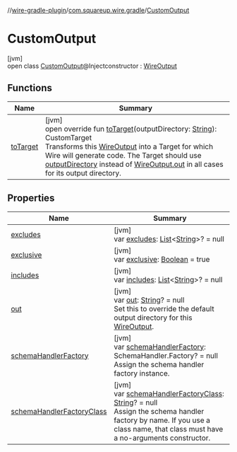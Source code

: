//[wire-gradle-plugin](../../../index.md)/[com.squareup.wire.gradle](../index.md)/[CustomOutput](index.md)

# CustomOutput

[jvm]\
open class [CustomOutput](index.md)@Injectconstructor : [WireOutput](../-wire-output/index.md)

## Functions

| Name | Summary |
|---|---|
| [toTarget](to-target.md) | [jvm]<br>open override fun [toTarget](to-target.md)(outputDirectory: [String](https://kotlinlang.org/api/latest/jvm/stdlib/kotlin/-string/index.html)): CustomTarget<br>Transforms this [WireOutput](../-wire-output/index.md) into a Target for which Wire will generate code. The Target should use [outputDirectory](to-target.md) instead of [WireOutput.out](../-wire-output/--out--.md) in all cases for its output directory. |

## Properties

| Name | Summary |
|---|---|
| [excludes](excludes.md) | [jvm]<br>var [excludes](excludes.md): [List](https://kotlinlang.org/api/latest/jvm/stdlib/kotlin.collections/-list/index.html)&lt;[String](https://kotlinlang.org/api/latest/jvm/stdlib/kotlin/-string/index.html)&gt;? = null |
| [exclusive](exclusive.md) | [jvm]<br>var [exclusive](exclusive.md): [Boolean](https://kotlinlang.org/api/latest/jvm/stdlib/kotlin/-boolean/index.html) = true |
| [includes](includes.md) | [jvm]<br>var [includes](includes.md): [List](https://kotlinlang.org/api/latest/jvm/stdlib/kotlin.collections/-list/index.html)&lt;[String](https://kotlinlang.org/api/latest/jvm/stdlib/kotlin/-string/index.html)&gt;? = null |
| [out](../-wire-output/--out--.md) | [jvm]<br>var [out](../-wire-output/--out--.md): [String](https://kotlinlang.org/api/latest/jvm/stdlib/kotlin/-string/index.html)? = null<br>Set this to override the default output directory for this [WireOutput](../-wire-output/index.md). |
| [schemaHandlerFactory](schema-handler-factory.md) | [jvm]<br>var [schemaHandlerFactory](schema-handler-factory.md): SchemaHandler.Factory? = null<br>Assign the schema handler factory instance. |
| [schemaHandlerFactoryClass](schema-handler-factory-class.md) | [jvm]<br>var [schemaHandlerFactoryClass](schema-handler-factory-class.md): [String](https://kotlinlang.org/api/latest/jvm/stdlib/kotlin/-string/index.html)? = null<br>Assign the schema handler factory by name. If you use a class name, that class must have a no-arguments constructor. |
